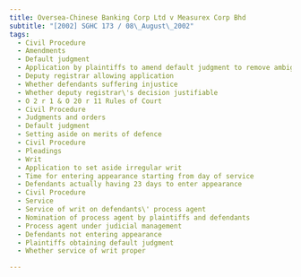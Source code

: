 ```yaml
---
title: Oversea-Chinese Banking Corp Ltd v Measurex Corp Bhd
subtitle: "[2002] SGHC 173 / 08\_August\_2002"
tags:
  - Civil Procedure
  - Amendments
  - Default judgment
  - Application by plaintiffs to amend default judgment to remove ambiguities
  - Deputy registrar allowing application
  - Whether defendants suffering injustice
  - Whether deputy registrar\'s decision justifiable
  - O 2 r 1 & O 20 r 11 Rules of Court
  - Civil Procedure
  - Judgments and orders
  - Default judgment
  - Setting aside on merits of defence
  - Civil Procedure
  - Pleadings
  - Writ
  - Application to set aside irregular writ
  - Time for entering appearance starting from day of service
  - Defendants actually having 23 days to enter appearance
  - Civil Procedure
  - Service
  - Service of writ on defendants\' process agent
  - Nomination of process agent by plaintiffs and defendants
  - Process agent under judicial management
  - Defendants not entering appearance
  - Plaintiffs obtaining default judgment
  - Whether service of writ proper

---
```


